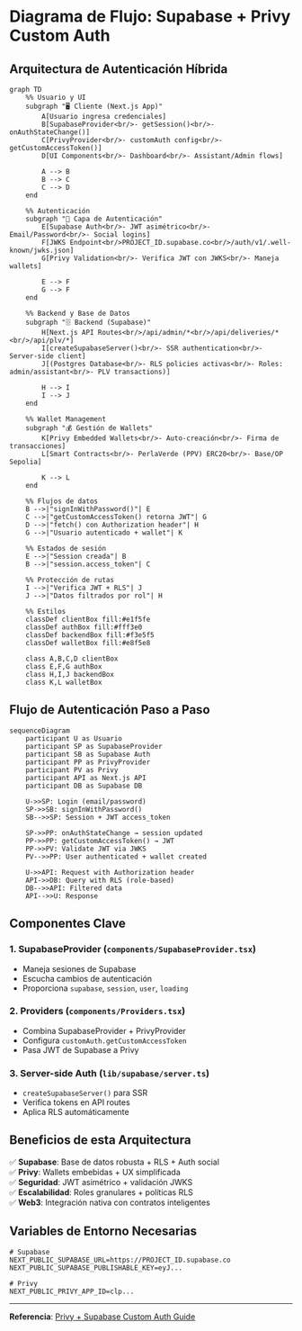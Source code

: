 # Diagrama de Flujo: Supabase + Privy Custom Auth

## Arquitectura de Autenticación Híbrida

```mermaid
graph TD
    %% Usuario y UI
    subgraph "🖥️ Cliente (Next.js App)"
        A[Usuario ingresa credenciales]
        B[SupabaseProvider<br/>- getSession()<br/>- onAuthStateChange()]
        C[PrivyProvider<br/>- customAuth config<br/>- getCustomAccessToken()]
        D[UI Components<br/>- Dashboard<br/>- Assistant/Admin flows]
        
        A --> B
        B --> C
        C --> D
    end

    %% Autenticación
    subgraph "🔐 Capa de Autenticación"
        E[Supabase Auth<br/>- JWT asimétrico<br/>- Email/Password<br/>- Social logins]
        F[JWKS Endpoint<br/>PROJECT_ID.supabase.co<br/>/auth/v1/.well-known/jwks.json]
        G[Privy Validation<br/>- Verifica JWT con JWKS<br/>- Maneja wallets]
        
        E --> F
        G --> F
    end

    %% Backend y Base de Datos
    subgraph "🗄️ Backend (Supabase)"
        H[Next.js API Routes<br/>/api/admin/*<br/>/api/deliveries/*<br/>/api/plv/*]
        I[createSupabaseServer()<br/>- SSR authentication<br/>- Server-side client]
        J[(Postgres Database<br/>- RLS policies activas<br/>- Roles: admin/assistant<br/>- PLV transactions)]
        
        H --> I
        I --> J
    end

    %% Wallet Management
    subgraph "💰 Gestión de Wallets"
        K[Privy Embedded Wallets<br/>- Auto-creación<br/>- Firma de transacciones]
        L[Smart Contracts<br/>- PerlaVerde (PPV) ERC20<br/>- Base/OP Sepolia]
        
        K --> L
    end

    %% Flujos de datos
    B -->|"signInWithPassword()"| E
    C -->|"getCustomAccessToken() retorna JWT"| G
    D -->|"fetch() con Authorization header"| H
    G -->|"Usuario autenticado + wallet"| K
    
    %% Estados de sesión
    E -->|"Session creada"| B
    B -->|"session.access_token"| C
    
    %% Protección de rutas
    I -->|"Verifica JWT + RLS"| J
    J -->|"Datos filtrados por rol"| H

    %% Estilos
    classDef clientBox fill:#e1f5fe
    classDef authBox fill:#fff3e0
    classDef backendBox fill:#f3e5f5
    classDef walletBox fill:#e8f5e8
    
    class A,B,C,D clientBox
    class E,F,G authBox
    class H,I,J backendBox
    class K,L walletBox
```

## Flujo de Autenticación Paso a Paso

```mermaid
sequenceDiagram
    participant U as Usuario
    participant SP as SupabaseProvider
    participant SB as Supabase Auth
    participant PP as PrivyProvider
    participant PV as Privy
    participant API as Next.js API
    participant DB as Supabase DB

    U->>SP: Login (email/password)
    SP->>SB: signInWithPassword()
    SB-->>SP: Session + JWT access_token
    
    SP->>PP: onAuthStateChange → session updated
    PP->>PP: getCustomAccessToken() → JWT
    PP->>PV: Validate JWT via JWKS
    PV-->>PP: User authenticated + wallet created
    
    U->>API: Request with Authorization header
    API->>DB: Query with RLS (role-based)
    DB-->>API: Filtered data
    API-->>U: Response
```

## Componentes Clave

### 1. **SupabaseProvider** (`components/SupabaseProvider.tsx`)
- Maneja sesiones de Supabase
- Escucha cambios de autenticación
- Proporciona `supabase`, `session`, `user`, `loading`

### 2. **Providers** (`components/Providers.tsx`)
- Combina SupabaseProvider + PrivyProvider
- Configura `customAuth.getCustomAccessToken`
- Pasa JWT de Supabase a Privy

### 3. **Server-side Auth** (`lib/supabase/server.ts`)
- `createSupabaseServer()` para SSR
- Verifica tokens en API routes
- Aplica RLS automáticamente

## Beneficios de esta Arquitectura

✅ **Supabase**: Base de datos robusta + RLS + Auth social  
✅ **Privy**: Wallets embebidas + UX simplificada  
✅ **Seguridad**: JWT asimétrico + validación JWKS  
✅ **Escalabilidad**: Roles granulares + políticas RLS  
✅ **Web3**: Integración nativa con contratos inteligentes  

## Variables de Entorno Necesarias

```env
# Supabase
NEXT_PUBLIC_SUPABASE_URL=https://PROJECT_ID.supabase.co
NEXT_PUBLIC_SUPABASE_PUBLISHABLE_KEY=eyJ...

# Privy
NEXT_PUBLIC_PRIVY_APP_ID=clp...
```

---

**Referencia**: [Privy + Supabase Custom Auth Guide](https://docs.privy.io/recipes/authentication/using-supabase-for-custom-auth)





